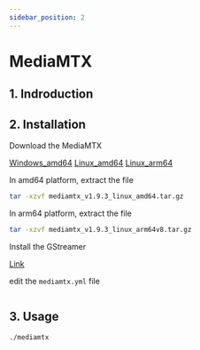 ```yaml
---
sidebar_position: 2
---
```


# MediaMTX

## 1. Indroduction

## 2. Installation

Download the MediaMTX

[Windows_amd64](https://github.com/bluenviron/mediamtx/releases/download/v1.9.3/mediamtx_v1.9.3_windows_amd64.zip)
[Linux_amd64](https://github.com/bluenviron/mediamtx/releases/download/v1.9.3/mediamtx_v1.9.3_linux_amd64.tar.gz)
[Linux_arm64](https://github.com/bluenviron/mediamtx/releases/download/v1.9.3/mediamtx_v1.9.3_linux_arm64v8.tar.gz)

In amd64 platform, extract the file

```bash
tar -xzvf mediamtx_v1.9.3_linux_amd64.tar.gz
```

In arm64 platform, extract the file

```bash
tar -xzvf mediamtx_v1.9.3_linux_arm64v8.tar.gz
```

Install the GStreamer

[Link](../gstreamer2/platform-setup/x86-platform.md)

edit the `mediamtx.yml` file

```yaml


```

## 3. Usage

```bash
./mediamtx
```
